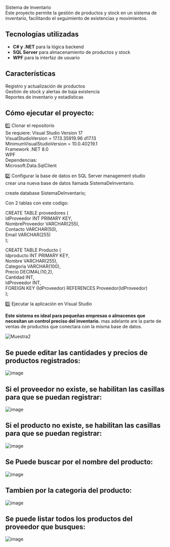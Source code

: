  Sistema de Inventario  
Este proyecto permite la gestión de productos y stock en un sistema de inventario, facilitando el seguimiento de existencias y movimientos.  

## Tecnologías utilizadas  
- **C# y .NET** para la lógica backend  
- **SQL Server** para almacenamiento de productos y stock  
- **WPF** para la interfaz de usuario  

## Características  
 Registro y actualización de productos  
 Gestión de stock y alertas de baja existencia  
 Reportes de inventario y estadísticas  

## Cómo ejecutar el proyecto:    
1️⃣ Clonar el repositorio    
Se requiere:
Visual Studio Version 17  
VisualStudioVersion = 17.13.35919.96 d17.13   
MinimumVisualStudioVersion = 10.0.40219.1   
Framework .NET 8.0   
WPF   
Dependencias:     
Microsoft.Data.SqlClient  

2️⃣ Configurar la base de datos en SQL Server management studio     
  crear una nueva base de datos llamada SistemaDeInventario.     
     
  create database SistemaDeInventario;  
  
  Con 2 tablas con este codigo:    
     
 CREATE TABLE proveedores (  
    IdProveedor INT PRIMARY KEY,  
    NombreProveedor VARCHAR(255),  
    Contacto VARCHAR(50),  
    Email VARCHAR(255)  
);

CREATE TABLE Producto (  
    Idproducto INT PRIMARY KEY,  
    Nombre VARCHAR(255),      
    Categoria VARCHAR(100),  
    Precio DECIMAL(10,2),  
    Cantidad INT,  
    IdProveedor INT,  
    FOREIGN KEY (IdProveedor) REFERENCES Proveedor(IdProveedor)  
);    
   
3️⃣ Ejecutar la aplicación en Visual Studio  

**Este sistema es ideal para pequeñas empresas o almacenes que necesitan un control preciso del inventario.** 
mas adelante are la parte de ventas de productos que conectara con la misma base de datos. 


![Muestra2](https://github.com/user-attachments/assets/722d5a3d-110b-44f8-820d-bec9f0d79720)
## Se puede editar las cantidades y precios de productos registrados:
![image](https://github.com/user-attachments/assets/a010917f-7241-4643-bb57-8a9e1b2708a0)
## Si el proveedor no existe, se habilitan las casillas para que se puedan registrar:
![image](https://github.com/user-attachments/assets/dd19a9a1-998a-4580-8836-a5a62ca7162d)
## Si el producto no existe, se habilitan las casillas para que se puedan registrar:
![image](https://github.com/user-attachments/assets/418cb5bd-b559-40db-877c-808041f64a9c)
## Se Puede buscar por el nombre del producto:
![image](https://github.com/user-attachments/assets/5720aa67-720d-43ef-8ac3-ff93915c6fab)
## Tambien por la categoria del producto:
![image](https://github.com/user-attachments/assets/38ea39d7-aed7-462c-844a-daf9f2f1f043)
## Se puede listar todos los productos del proveedor que busques:
![image](https://github.com/user-attachments/assets/3a0ad062-11d1-4a24-95e0-869e98f89cfd)
